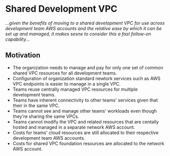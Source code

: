 # Shared Development VPC

*...given the benefits of moving to a shared development VPC for use across development team AWS accounts and the relative ease by which it can be set up and managed, it makes sesne to consider this a fast follow-on capability...*

## Motivation

* The organization needs to manage and pay for only one set of common shared VPC resources for all development teams.
* Configuration of organization standard newtork services such as AWS VPC endpoints is easier to manage in a single VPC.
* Teams reuse centrally managed VPC resources for multiple development teams.
* Teams have inherent connectivity to other teams' services given that their in the same VPC.
* Teams cannot see and manage other teams' workloads even though they're sharing the same VPCs.
* Teams cannot modify the VPC and related resources that are centally hosted and managed in a separate network AWS account.
* Costs for teams' cloud resources are still allocated to their respective development team AWS accounts.
* Costs for shared VPC foundation resources are allocated to the network AWS account.
